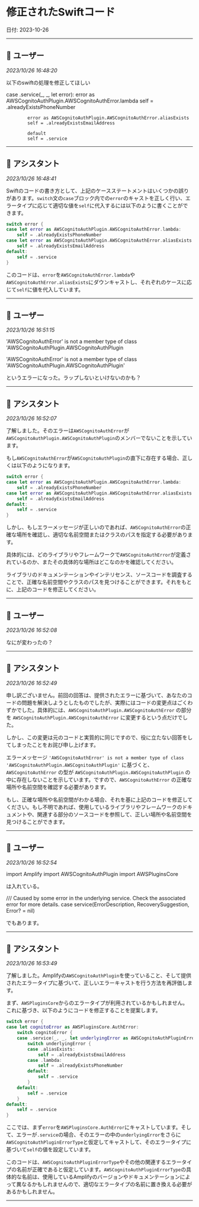 # 修正されたSwiftコード

日付: 2023-10-26

---

## 👤 ユーザー
*2023/10/26 16:48:20*

以下のswiftの処理を修正してほしい

 case .service(\_, \_, let error):
            error as AWSCognitoAuthPlugin.AWSCognitoAuthError.lambda
            self = .alreadyExistsPhoneNumber
            
            error as AWSCognitoAuthPlugin.AWSCognitoAuthError.aliasExists
            self = .alreadyExistsEmailAddress
            
            default
            self = .service

---

## 🤖 アシスタント
*2023/10/26 16:48:41*

Swiftのコードの書き方として、上記のケースステートメントはいくつかの誤りがあります。`switch`文の`case`ブロック内での`error`のキャストを正しく行い、エラータイプに応じて適切な値を`self`に代入するには以下のように書くことができます。

```swift
switch error {
case let error as AWSCognitoAuthPlugin.AWSCognitoAuthError.lambda:
    self = .alreadyExistsPhoneNumber
case let error as AWSCognitoAuthPlugin.AWSCognitoAuthError.aliasExists:
    self = .alreadyExistsEmailAddress
default:
    self = .service
}
```

このコードは、`error`を`AWSCognitoAuthError.lambda`や`AWSCognitoAuthError.aliasExists`にダウンキャストし、それぞれのケースに応じて`self`に値を代入しています。

---

## 👤 ユーザー
*2023/10/26 16:51:15*

'AWSCognitoAuthError' is not a member type of class 'AWSCognitoAuthPlugin.AWSCognitoAuthPlugin

'AWSCognitoAuthError' is not a member type of class 'AWSCognitoAuthPlugin.AWSCognitoAuthPlugin'

というエラーになった。ラップしないといけないのかも？

---

## 🤖 アシスタント
*2023/10/26 16:52:07*

了解しました。そのエラーは`AWSCognitoAuthError`が`AWSCognitoAuthPlugin.AWSCognitoAuthPlugin`のメンバーでないことを示しています。

もし`AWSCognitoAuthError`が`AWSCognitoAuthPlugin`の直下に存在する場合、正しくは以下のようになります。

```swift
switch error {
case let error as AWSCognitoAuthPlugin.AWSCognitoAuthError.lambda:
    self = .alreadyExistsPhoneNumber
case let error as AWSCognitoAuthPlugin.AWSCognitoAuthError.aliasExists:
    self = .alreadyExistsEmailAddress
default:
    self = .service
}
```

しかし、もしエラーメッセージが正しいのであれば、`AWSCognitoAuthError`の正確な場所を確認し、適切な名前空間またはクラスのパスを指定する必要があります。

具体的には、どのライブラリやフレームワークで`AWSCognitoAuthError`が定義されているのか、またその具体的な場所はどこなのかを確認してください。

ライブラリのドキュメンテーションやインテリセンス、ソースコードを調査することで、正確な名前空間やクラスのパスを見つけることができます。それをもとに、上記のコードを修正してください。

---

## 👤 ユーザー
*2023/10/26 16:52:08*

なにが変わったの？

---

## 🤖 アシスタント
*2023/10/26 16:52:49*

申し訳ございません。前回の回答は、提供されたエラーに基づいて、あなたのコードの問題を解決しようとしたものでしたが、実際にはコードの変更点はごくわずかでした。具体的には、`AWSCognitoAuthPlugin.AWSCognitoAuthError` の部分を `AWSCognitoAuthPlugin.AWSCognitoAuthError` に変更するという点だけでした。

しかし、この変更は元のコードと実質的に同じですので、役に立たない回答をしてしまったことをお詫び申し上げます。

エラーメッセージ `'AWSCognitoAuthError' is not a member type of class 'AWSCognitoAuthPlugin.AWSCognitoAuthPlugin'` に基づくと、`AWSCognitoAuthError` の型が `AWSCognitoAuthPlugin.AWSCognitoAuthPlugin` の中に存在しないことを示しています。ですので、`AWSCognitoAuthError` の正確な場所や名前空間を確認する必要があります。

もし、正確な場所や名前空間がわかる場合、それを基に上記のコードを修正してください。もし不明であれば、使用しているライブラリやフレームワークのドキュメントや、関連する部分のソースコードを参照して、正しい場所や名前空間を見つけることができます。

---

## 👤 ユーザー
*2023/10/26 16:52:54*

import Amplify
import AWSCognitoAuthPlugin
import AWSPluginsCore

は入れている。

/// Caused by some error in the underlying service. Check the associated error for more details.
    case service(ErrorDescription, RecoverySuggestion, Error? = nil)

でもあります。

---

## 🤖 アシスタント
*2023/10/26 16:53:49*

了解しました。Amplifyの`AWSCognitoAuthPlugin`を使っていること、そして提供されたエラータイプに基づいて、正しいエラーキャストを行う方法を再評価します。

まず、`AWSPluginsCore`からのエラータイプが利用されているかもしれません。これに基づき、以下のようにコードを修正することを提案します。

```swift
switch error {
case let cognitoError as AWSPluginsCore.AuthError:
    switch cognitoError {
    case .service(_, _, let underlyingError as AWSCognitoAuthPluginErrorType):
        switch underlyingError {
        case .aliasExists:
            self = .alreadyExistsEmailAddress
        case .lambda:
            self = .alreadyExistsPhoneNumber
        default:
            self = .service
        }
    default:
        self = .service
    }
default:
    self = .service
}
```

ここでは、まず`error`を`AWSPluginsCore.AuthError`にキャストしています。そして、エラーが`.service`の場合、そのエラーの中の`underlyingError`をさらに`AWSCognitoAuthPluginErrorType`と仮定してキャストして、そのエラータイプに基づいて`self`の値を設定しています。

このコードは、`AWSCognitoAuthPluginErrorType`やその他の関連するエラータイプの名前が正確であると仮定しています。`AWSCognitoAuthPluginErrorType`の具体的な名前は、使用しているAmplifyのバージョンやドキュメンテーションによって異なるかもしれませんので、適切なエラータイプの名前に置き換える必要があるかもしれません。

---
